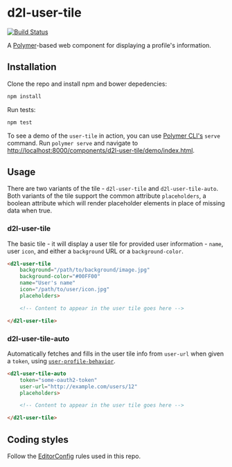 d2l-user-tile
=============

[![Build Status](https://travis-ci.org/Brightspace/user-tile.svg?branch=master)](https://travis-ci.org/Brightspace/user-tile)

A [Polymer](https://www.polymer-project.org)-based web component for displaying a profile's information.

## Installation

Clone the repo and install npm and bower depedencies:

```sh
npm install
```

Run tests:

```sh
npm test
```

To see a demo of the `user-tile` in action, you can use [Polymer CLI's](https://www.npmjs.com/package/polymer-cli) `serve` command. Run `polymer serve` and navigate to [http://localhost:8000/components/d2l-user-tile/demo/index.html](http://localhost:8000/components/d2l-user-tile/demo/index.html).

## Usage

There are two variants of the tile - `d2l-user-tile` and `d2l-user-tile-auto`. Both variants of the tile support the common attribute `placeholders`, a boolean attribute which will render placeholder elements in place of missing data when true.

### d2l-user-tile

The basic tile - it will display a user tile for provided user information - `name`, user `icon`, and either a `background` URL or a `background-color`.

```html
<d2l-user-tile
	background="/path/to/background/image.jpg"
	background-color="#00FF00"
	name="User's name"
	icon="/path/to/user/icon.jpg"
	placeholders>

	<!-- Content to appear in the user tile goes here -->

</d2l-user-tile>
```

### d2l-user-tile-auto

Automatically fetches and fills in the user tile info from `user-url` when given a `token`, using [`user-profile-behavior`](https://github.com/Brightspace/user-profile-behavior).

```html
<d2l-user-tile-auto
	token="some-oauth2-token"
	user-url="http://example.com/users/12"
	placeholders>

	<!-- Content to appear in the user tile goes here -->

</d2l-user-tile>
```

## Coding styles

Follow the [EditorConfig](http://editorconfig.org) rules used in this repo.
